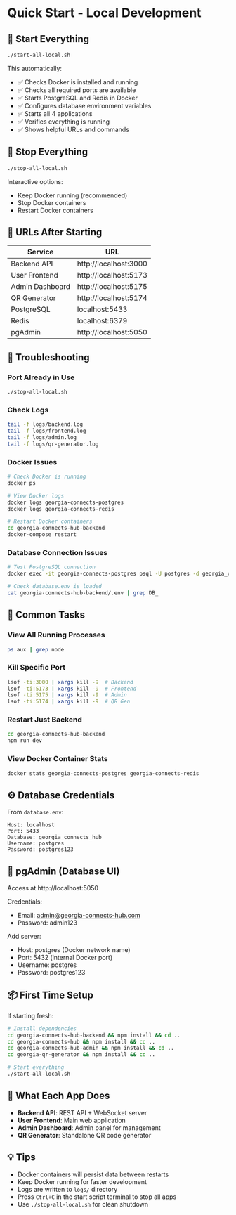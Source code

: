 # Quick Start - Local Development

## 🚀 Start Everything

```bash
./start-all-local.sh
```

This automatically:

- ✅ Checks Docker is installed and running
- ✅ Checks all required ports are available
- ✅ Starts PostgreSQL and Redis in Docker
- ✅ Configures database environment variables
- ✅ Starts all 4 applications
- ✅ Verifies everything is running
- ✅ Shows helpful URLs and commands

## 🛑 Stop Everything

```bash
./stop-all-local.sh
```

Interactive options:

- Keep Docker running (recommended)
- Stop Docker containers
- Restart Docker containers

## 📱 URLs After Starting

| Service         | URL                   |
| --------------- | --------------------- |
| Backend API     | http://localhost:3000 |
| User Frontend   | http://localhost:5173 |
| Admin Dashboard | http://localhost:5175 |
| QR Generator    | http://localhost:5174 |
| PostgreSQL      | localhost:5433        |
| Redis           | localhost:6379        |
| pgAdmin         | http://localhost:5050 |

## 🔧 Troubleshooting

### Port Already in Use

```bash
./stop-all-local.sh
```

### Check Logs

```bash
tail -f logs/backend.log
tail -f logs/frontend.log
tail -f logs/admin.log
tail -f logs/qr-generator.log
```

### Docker Issues

```bash
# Check Docker is running
docker ps

# View Docker logs
docker logs georgia-connects-postgres
docker logs georgia-connects-redis

# Restart Docker containers
cd georgia-connects-hub-backend
docker-compose restart
```

### Database Connection Issues

```bash
# Test PostgreSQL connection
docker exec -it georgia-connects-postgres psql -U postgres -d georgia_connects_hub

# Check database.env is loaded
cat georgia-connects-hub-backend/.env | grep DB_
```

## 🎯 Common Tasks

### View All Running Processes

```bash
ps aux | grep node
```

### Kill Specific Port

```bash
lsof -ti:3000 | xargs kill -9  # Backend
lsof -ti:5173 | xargs kill -9  # Frontend
lsof -ti:5175 | xargs kill -9  # Admin
lsof -ti:5174 | xargs kill -9  # QR Gen
```

### Restart Just Backend

```bash
cd georgia-connects-hub-backend
npm run dev
```

### View Docker Container Stats

```bash
docker stats georgia-connects-postgres georgia-connects-redis
```

## ⚙️ Database Credentials

From `database.env`:

```
Host: localhost
Port: 5433
Database: georgia_connects_hub
Username: postgres
Password: postgres123
```

## 🐘 pgAdmin (Database UI)

Access at http://localhost:5050

Credentials:

- Email: admin@georgia-connects-hub.com
- Password: admin123

Add server:

- Host: postgres (Docker network name)
- Port: 5432 (internal Docker port)
- Username: postgres
- Password: postgres123

## 📦 First Time Setup

If starting fresh:

```bash
# Install dependencies
cd georgia-connects-hub-backend && npm install && cd ..
cd georgia-connects-hub && npm install && cd ..
cd georgia-connects-hub-admin && npm install && cd ..
cd georgia-qr-generator && npm install && cd ..

# Start everything
./start-all-local.sh
```

## 🎨 What Each App Does

- **Backend API**: REST API + WebSocket server
- **User Frontend**: Main web application
- **Admin Dashboard**: Admin panel for management
- **QR Generator**: Standalone QR code generator

## 💡 Tips

- Docker containers will persist data between restarts
- Keep Docker running for faster development
- Logs are written to `logs/` directory
- Press `Ctrl+C` in the start script terminal to stop all apps
- Use `./stop-all-local.sh` for clean shutdown
